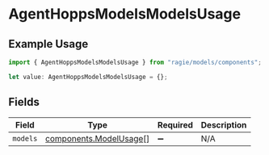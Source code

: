 # AgentHoppsModelsModelsUsage

## Example Usage

```typescript
import { AgentHoppsModelsModelsUsage } from "ragie/models/components";

let value: AgentHoppsModelsModelsUsage = {};
```

## Fields

| Field                                                            | Type                                                             | Required                                                         | Description                                                      |
| ---------------------------------------------------------------- | ---------------------------------------------------------------- | ---------------------------------------------------------------- | ---------------------------------------------------------------- |
| `models`                                                         | [components.ModelUsage](../../models/components/modelusage.md)[] | :heavy_minus_sign:                                               | N/A                                                              |
